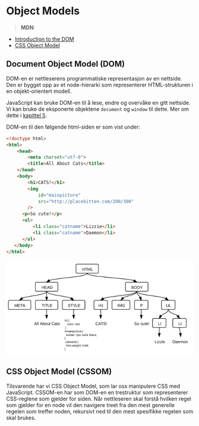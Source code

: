 # Object Models

> **MDN**:

-   [Introduction to the DOM](https://developer.mozilla.org/en-US/docs/Web/API/Document_Object_Model/Introduction)
-   [CSS Object Model](https://developer.mozilla.org/en-US/docs/Web/API/CSS_Object_Model)

## Document Object Model (DOM)

DOM-en er nettleserens programmatiske representasjon av en nettside. Den er bygget opp av et node-hierarki som representerer HTML-strukturen i en objekt-orientert modell.

JavaScript kan bruke DOM-en til å lese, endre og overvåke en gitt nettside. Vi kan bruke de eksponerte objektene `document` og `window` til dette. Mer om dette i [kapittel 5](/05-javascript/07-dom-apiet.md).

DOM-en til den følgende html-siden er som vist under:

```html
<!doctype html>
<html>
    <head>
        <meta charset="utf-8">
        <title>All About Cats</title>
    </head>
    <body>
        <h1>CATS!</h1>
        <img
            id="mainpicture"
            src="http://placekitten.com/200/300"
        />
      <p>So cute!</p>
      <ul>
          <li class="catname">Lizzie</li>
          <li class="catname">Daemon</li>
      </ul>
   </body>
</html>
```

![dom-tree](https://raw.githubusercontent.com/ewendel/frontend--bilder/master/DOM.png)

## CSS Object Model (CSSOM)

Tilsvarende har vi CSS Object Model, som lar oss manipulere CSS med JavaScript. CSSOM-en har som DOM-en en trestruktur som representerer CSS-reglene som gjelder for siden. Når nettleseren skal forstå hvilken regel som gjelder for en node vil den navigere treet fra den mest generelle regelen som treffer noden, rekursivt ned til den mest spesifikke regelen som skal brukes.

